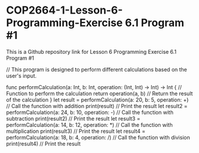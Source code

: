 # COP2664-1-Lesson-6-Programming-Exercise 6.1 Program #1
This is a Github repository link for Lesson 6 Programming Exercise 6.1 Program #1

// This program is designed to perform different calculations based on the user's input.

func performCalculation(a: Int, b: Int, operation: (Int, Int) -> Int) -> Int { // Function to perform the calculation
  return operation(a, b) // Return the result of the calculation
}
let result = performCalculation(a: 20, b: 5, operation: +) // Call the function with addition
print(result) // Print the result
let result2 = performCalculation(a: 24, b: 10, operation: -) // Call the function with subtraction
print(result2) // Print the result
let result3 = performCalculation(a: 14, b: 12, operation: *) // Call the function with multiplication
print(result3) // Print the result
let result4 = performCalculation(a: 18, b: 4, operation: /) // Call the function with division
print(result4) // Print the result
